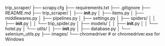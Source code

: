 trip_scraper/
├── scrapy.cfg
├── requirements.txt
├── .gitignore
├── README.md
├── trip_scraper/
│   ├── __init__.py
│   ├── items.py
│   ├── middlewares.py
│   ├── pipelines.py
│   ├── settings.py
│   ├── spiders/
│   │   ├── __init__.py
│   │   └── trip_spider.py
│   ├── models/
│   │   ├── __init__.py
│   │   └── hotel.py
│   └── utils/
│       ├── __init__.py
│       ├── database.py
│       └── selenium_utils.py
├── images/
└── chromedriver  # or chromedriver.exe for Windows
